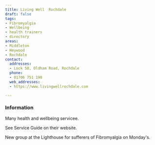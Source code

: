 ```yaml
---
title: Living Well  Rochdale
draft: false
tags:
- Fibromyalgia
- Wellbeing
- health trainers
- directory
areas:
- Middleton
- Heywood
- Rochdale
contact:
  addresses:
  - Lock 50, Oldham Road, Rochdale
  phone:
  - 01706 751 190
  web_addresses:
  - https://www.livingwellrochdale.com

---
```


### Information
Many health and wellbeing servicee.

See Service Guide on their website.

New group at the Lighthouse for sufferers of Fibromyalgia on Monday's.
